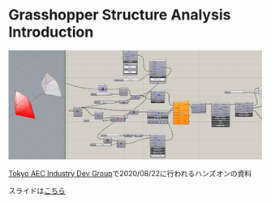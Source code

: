 # Grasshopper Structure Analysis Introduction

<img src=https://github.com/hrntsm/TAEC-Handson-Archive/blob/master/200822_GH_Structure_Analysis_Intro_by_hiron/image/Thumbnail.png width=500>

[Tokyo AEC Industry Dev Group](https://www.meetup.com/ja-JP/Tokyo-AEC-Industry-Dev-Group/events/271714241/)で2020/08/22に行われるハンズオンの資料

スライドは[こちら](https://docs.google.com/presentation/d/1Hu4GlZW118BceReSumMHjtgRWf-7Eru_bdiKLrkEnJg/edit?usp=sharing)
